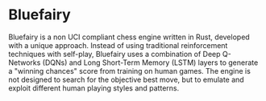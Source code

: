 # Bluefairy

Bluefairy is a non UCI compliant chess engine written in Rust, developed with a unique approach. Instead of using traditional reinforcement techniques with self-play, Bluefairy uses a combination of Deep Q-Networks (DQNs) and Long Short-Term Memory (LSTM) layers to generate a "winning chances" score from training on human games. The engine is not designed to search for the objective best move, but to emulate and exploit different human playing styles and patterns.
